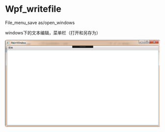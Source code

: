 # Wpf_writefile
File_menu_save as/open_windows


windows下的文本编辑，菜单栏（打开和另存为）





![image ](https://github.com/SHAREVIEW/Wpf_writefile/blob/master/Wpf_writefile/images/File_Menu.png)
